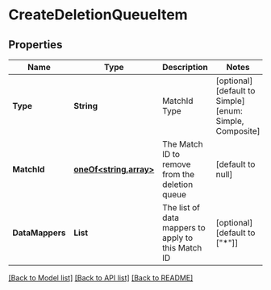 # CreateDeletionQueueItem
## Properties

Name | Type | Description | Notes
------------ | ------------- | ------------- | -------------
**Type** | **String** | MatchId Type | [optional] [default to Simple] [enum: Simple, Composite]
**MatchId** | [**oneOf&lt;string,array&gt;**](oneOf&lt;string,array&gt;.md) | The Match ID to remove from the deletion queue | [default to null]
**DataMappers** | **List** | The list of data mappers to apply to this Match ID | [optional] [default to ["*"]]

[[Back to Model list]](../README.md#documentation-for-models) [[Back to API list]](../README.md#documentation-for-api-endpoints) [[Back to README]](../README.md)

